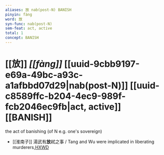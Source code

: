 ```yaml
---
aliases: 放 nab(post-N) BANISH
pinyin: fàng
word: 放
syn-func: nab(post-N)
sem-feat: act, active
total: 1
concept: BANISH 
---
```

# [[放]] *[[fàng]]*  [[uuid-9cbb9197-e69a-49bc-a93c-a1afbbd07d29|nab(post-N)]] [[uuid-c8589ffc-b204-4ec9-989f-fcb2046ec9fb|act, active]] [[BANISH]]
the act of banishing (of N e.g. one's sovereign)
 - [[淮南子]] 湯武有**放**弒之事 / Tang and Wu were implicated in liberating murderers,[HXWD](https://hxwd.org/textview.html?location=KR3j0010_tls_013-25a.10)